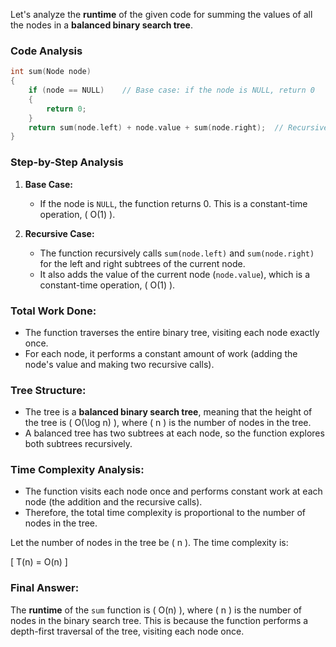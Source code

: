 Let's analyze the **runtime** of the given code for summing the values of all the nodes in a **balanced binary search tree**.

### **Code Analysis**
```c
int sum(Node node)
{
    if (node == NULL)    // Base case: if the node is NULL, return 0
    {
        return 0;
    }
    return sum(node.left) + node.value + sum(node.right);  // Recursive calls for left and right subtrees
}
```

### **Step-by-Step Analysis**

1. **Base Case:**
   - If the node is `NULL`, the function returns 0. This is a constant-time operation, \( O(1) \).

2. **Recursive Case:**
   - The function recursively calls `sum(node.left)` and `sum(node.right)` for the left and right subtrees of the current node.
   - It also adds the value of the current node (`node.value`), which is a constant-time operation, \( O(1) \).

### **Total Work Done:**
- The function traverses the entire binary tree, visiting each node exactly once.
- For each node, it performs a constant amount of work (adding the node's value and making two recursive calls).
  
### **Tree Structure:**
- The tree is a **balanced binary search tree**, meaning that the height of the tree is \( O(\log n) \), where \( n \) is the number of nodes in the tree.
- A balanced tree has two subtrees at each node, so the function explores both subtrees recursively.

### **Time Complexity Analysis:**
- The function visits each node once and performs constant work at each node (the addition and the recursive calls).
- Therefore, the total time complexity is proportional to the number of nodes in the tree.

Let the number of nodes in the tree be \( n \). The time complexity is:

\[
T(n) = O(n)
\]

### **Final Answer:**
The **runtime** of the `sum` function is \( O(n) \), where \( n \) is the number of nodes in the binary search tree. This is because the function performs a depth-first traversal of the tree, visiting each node once.